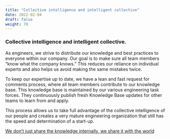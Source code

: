 ```yaml
---
title: "Collective intelligence and intelligent collective"
date: 2022-02-04
draft: false
weight: 70
---
```


### Collective intelligence and intelligent collective.

As engineers, we strive to distribute our knowledge and best practices to everyone within our company. Our goal is to make sure all team members “know what the company knows.” This reduces our reliance on individual experts and also helps us avoid making the same mistakes twice.

To keep our expertise up to date, we have a lean and fast request for comments process, where all team members contribute to our knowledge base. This knowledge base is maintained by our various engineering task forces. They continuously publish fresh Knowledge Base updates for other teams to learn from and apply.

This process allows us to take full advantage of the collective intelligence of our people and creates a very mature engineering organization that still has the speed and determination of a start-up.

[We don’t just share the knowledge internally, we share it with the world](/chronicle)
